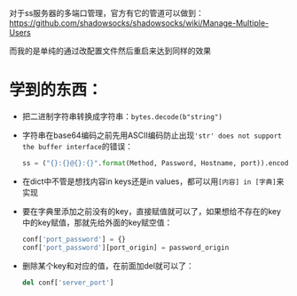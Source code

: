 对于ss服务器的多端口管理，官方有它的管道可以做到：
https://github.com/shadowsocks/shadowsocks/wiki/Manage-Multiple-Users 

而我的是单纯的通过改配置文件然后重启来达到同样的效果

# 学到的东西：
  - 把二进制字符串转换成字符串：`bytes.decode(b"string")`
  - 字符串在base64编码之前先用ASCII编码防止出现`'str' does not support the buffer interface`的错误：
  
    ```py
    ss = ("{}:{}@{}:{}".format(Method, Password, Hostname, port)).encode('ascii')
    ```
    
  - 在dict中不管是想找内容in keys还是in values，都可以用`[内容] in [字典]`来实现
  - 要在字典里添加之前没有的key，直接赋值就可以了，如果想给不存在的key中的key赋值，那就先给外面的key赋空值：
   
    ``` py
    conf['port_password'] = {}                                               
    conf['port_password'][port_origin] = password_origin
    ```
    
  - 删除某个key和对应的值，在前面加del就可以了：
   
    ``` py
    del conf['server_port']
    ```
